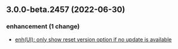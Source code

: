 ## 3.0.0-beta.2457 (2022-06-30)

### enhancement (1 change)

- [enh(UI): only show reset version option if no update is available](QuickBox/development/v3-development@05828d397831788d64a742926c21885f31321f7a)

